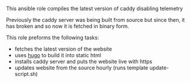 This ansible role compiles the latest version of caddy disabling telemetry

Previously the caddy server was being built from source but since then,
it has broken and so now it is fetched in binary form.

This role preforms the following tasks:
  - fetches the latest version of the website
  - uses [hugo](https://gohugo.io) to build it into static html
  - installs caddy server and puts the website live with https
  - updates website from the source hourly (runs template update-script.sh)
